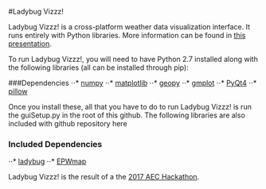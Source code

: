 #Ladybug Vizzz!

Ladybug Vizzz! is a cross-platform weather data visualization interface.  It runs entirely with Python libraries.
More information can be found in [this presentation](https://docs.google.com/presentation/d/19BARSfbmhMu6mIH_zMeQsKQ0KQECahoVayEn6uMdDxc/edit?usp=sharing).

To run Ladybug Vizzz!, you will need to have Python 2.7 installed along with the following libraries (all can be installed through pip):

###Dependencies
⋅⋅* [numpy](http://www.numpy.org/)
⋅⋅* [matplotlib](https://matplotlib.org/)
⋅⋅* [geopy](https://github.com/geopy/geopy)
⋅⋅* [gmplot](https://pypi.python.org/pypi/gmplot/1.0.5)
⋅⋅* [PyQt4](https://wiki.python.org/moin/PyQt)
⋅⋅* [pillow](https://python-pillow.org/)

Once you install these, all that you have to do to run Ladybug Vizzz! is run the guiSetup.py in the root of this github.  The following libraries are also included with github repository here

### Included Dependencies
⋅⋅* [ladybug](https://github.com/ladybug-tools/ladybug)
⋅⋅* [EPWmap](https://github.com/ladybug-tools/epwmap)

Ladybug Vizzz! is the result of a the [2017 AEC Hackathon](http://core.thorntontomasetti.com/event/2017-aec-technology-symposium-and-hackathon/).
